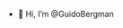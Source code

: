 - 👋 Hi, I’m @GuidoBergman

<!---
GuidoBergman/GuidoBergman is a ✨ special ✨ repository because its `README.md` (this file) appears on your GitHub profile.
You can click the Preview link to take a look at your changes.
--->
